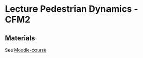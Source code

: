 # Lecture Pedestrian Dynamics - CFM2

## Materials
See [Moodle-course](https://moodle.uni-wuppertal.de/course/view.php?id=32924)

